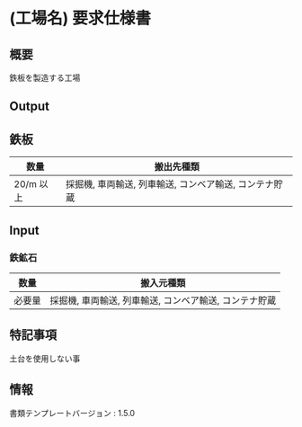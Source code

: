 # (工場名) 要求仕様書

## 概要
鉄板を製造する工場

## Output
## 鉄板
|数量|搬出先種類|
|---|---|
|20/m 以上|採掘機, 車両輸送, 列車輸送, コンベア輸送, コンテナ貯蔵|

## Input
### 鉄鉱石
|数量|搬入元種類|
|---|---|
|必要量|採掘機, 車両輸送, 列車輸送, コンベア輸送, コンテナ貯蔵|

## 特記事項
土台を使用しない事

## 情報
書類テンプレートバージョン : 1.5.0
